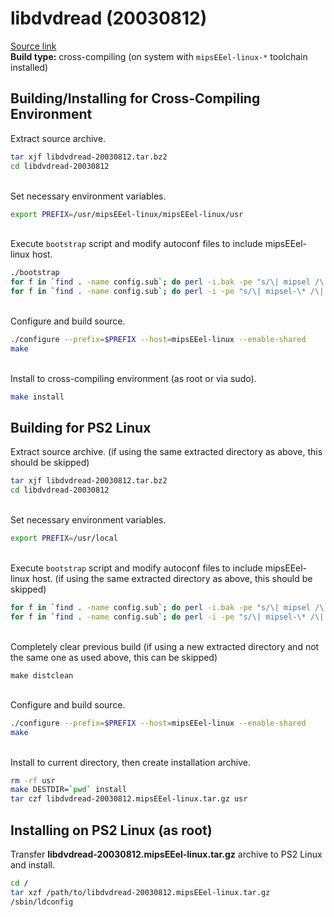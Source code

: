 # libdvdread (20030812)

[Source link](http://download.videolan.org/pub/videolan/vlc/0.7.2/contrib/libdvdread-20030812.tar.bz2)  
**Build type:** cross-compiling (on system with ```mipsEEel-linux-*``` toolchain installed)

## Building/Installing for Cross-Compiling Environment

Extract source archive.
```bash
tar xjf libdvdread-20030812.tar.bz2
cd libdvdread-20030812
```

&nbsp;  
Set necessary environment variables.
```bash
export PREFIX=/usr/mipsEEel-linux/mipsEEel-linux/usr
```

&nbsp;  
Execute ```bootstrap``` script and modify autoconf files to include mipsEEel-linux host.
```bash
./bootstrap
for f in `find . -name config.sub`; do perl -i.bak -pe "s/\| mipsel /\| mipsel \| mipsEEel /" "$f"; done
for f in `find . -name config.sub`; do perl -i -pe "s/\| mipsel-\* /\| mipsel-\* | mipsEEel-\* /" "$f"; done
```

&nbsp;  
Configure and build source.
```bash
./configure --prefix=$PREFIX --host=mipsEEel-linux --enable-shared
make
```

&nbsp;  
Install to cross-compiling environment (as root or via sudo).
```bash
make install
```

## Building for PS2 Linux

Extract source archive. (if using the same extracted directory as above, this should be skipped)
```bash
tar xjf libdvdread-20030812.tar.bz2
cd libdvdread-20030812
```

&nbsp;  
Set necessary environment variables.
```bash
export PREFIX=/usr/local
```

&nbsp;  
Execute ```bootstrap``` script and modify autoconf files to include mipsEEel-linux host. (if using the same extracted directory as above, this should be skipped)
```bash
for f in `find . -name config.sub`; do perl -i.bak -pe "s/\| mipsel /\| mipsel \| mipsEEel /" "$f"; done
for f in `find . -name config.sub`; do perl -i -pe "s/\| mipsel-\* /\| mipsel-\* | mipsEEel-* /" "$f"; done
```

&nbsp;  
Completely clear previous build (if using a new extracted directory and not the same one as used above, this can be skipped)
```
make distclean
```

&nbsp;  
Configure and build source.
```bash
./configure --prefix=$PREFIX --host=mipsEEel-linux --enable-shared
make
```

&nbsp;  
Install to current directory, then create installation archive.
```bash
rm -rf usr
make DESTDIR=`pwd` install
tar czf libdvdread-20030812.mipsEEel-linux.tar.gz usr
```

## Installing on PS2 Linux (as root)

Transfer **libdvdread-20030812.mipsEEel-linux.tar.gz** archive to PS2 Linux and install.
```bash
cd /
tar xzf /path/to/libdvdread-20030812.mipsEEel-linux.tar.gz
/sbin/ldconfig
```

